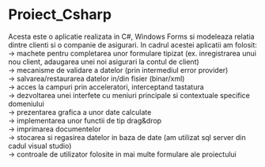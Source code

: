 # Proiect_Csharp
Acesta este o aplicatie realizata in C#, Windows Forms si modeleaza relatia dintre clienti si o companie de asigurari.
In cadrul acestei aplicatii am folosit:<br />
-> machete pentru completarea unor formulare tipizat (ex. inregistrarea unui nou client, adaugarea unei noi asigurari la contul de client)<br />
-> mecanisme de validare a datelor (prin intermediul error provider)<br />
-> salvarea/restaurarea datelor in/din fisier (binar/xml)<br />
-> acces la campuri prin acceleratori, interceptand tastatura<br />
-> dezvoltarea unei interfete cu meniuri principale si contextuale specifice domeniului <br />
-> prezentarea grafica a unor date calculate<br />
-> implementarea unor functii de tip drag&drop<br />
-> imprimarea documentelor<br />
-> stocarea si regasirea datelor in baza de date (am utilizat sql server din cadul visual studio)<br />
-> controale de utilizator folosite in mai multe formulare ale proiectului<br />
